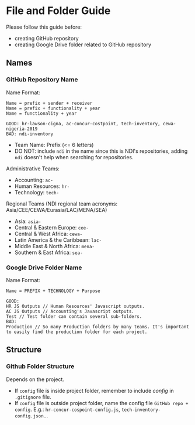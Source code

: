 # File and Folder Guide

Please follow this guide before: 
* creating GitHub repository
* creating Google Drive folder related to GitHub repository

## Names

### GitHub Repository Name

Name Format: 
```
Name = prefix + sender + receiver
Name = prefix + functionality + year
Name = functionality + year

GOOD: hr-lawson-cigna, ac-concur-costpoint, tech-inventory, cewa-nigeria-2019
BAD: ndi-inventory
```
* Team Name: Prefix (<= 6 letters)
* DO NOT: include `ndi` in the name since this is NDI's repositories, adding `ndi` doesn't help when searching for repositories.

Administrative Teams:
* Accounting: `ac-`
* Human Resources: `hr-`
* Technology: `tech-`

Regional Teams (NDI regional team acronyms: Asia/CEE/CEWA/Eurasia/LAC/MENA/SEA)
* Asia: `asia-`
* Central & Eastern Europe: `cee-`
* Central & West Africa: `cewa-`
* Latin America & the Caribbean: `lac-`
* Middle East & North Africa: `mena-`
* Southern & East Africa: `sea-`

### Google Drive Folder Name

Name Format:
```
Name = PREFIX + TECHNOLOGY + Purpose

GOOD:
HR JS Outputs // Human Resources' Javascript outputs.
AC JS Outputs // Accounting's Javascript outputs.
Test // Test folder can contain several sub-folders.
BAD:
Production // So many Production folders by many teams. It's important to easily find the production folder for each project.
```

## Structure

### Github Folder Structure

Depends on the project.
* If `config` file is inside project folder, remember to include *config* in `.gitignore` file.
* If `config` file is outside project folder, name the config file `GitHub repo + config`. E.g.: `hr-concur-cospoint-config.js`, `tech-inventory-config.json`...